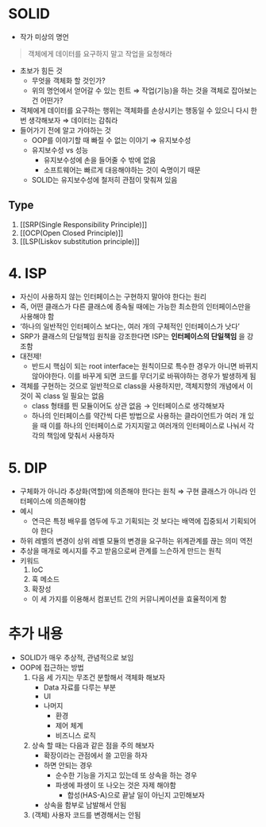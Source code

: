 # SOLID

- 작가 미상의 명언

> 객체에게 데이터를 요구하지 말고 작업을 요청해라

- 초보가 힘든 것
    - 무엇을 객체화 할 것인가?
    - 위의 명언에서 얻어갈 수 있는 힌트 ⇒ 작업(기능)을 하는 것을 객체로 잡아보는 건 어떤가?
- 객체에게 데이터를 요구하는 행위는 객체화를 손상시키는 행동일 수 있으니 다시 한번 생각해보자 ⇒ 데이터는 감춰라
- 들어가기 전에 알고 가야하는 것
    - OOP를 이야기할 때 빠질 수 없는 이야기 ⇒ 유지보수성
    - 유지보수성 vs 성능
        - 유지보수성에 손을 들어줄 수 밖에 없음
        - 소프트웨어는 빠르게 대응해야하는 것이 숙명이기 때문
    - SOLID는 유지보수성에 철저히 관점이 맞춰져 있음

## Type

1. [[SRP(Single Responsibility Principle)]]
2. [[OCP(Open Closed Principle)]]
3. [[LSP(Liskov substitution principle)]]


# 4. ISP

- 자신이 사용하지 않는 인터페이스는 구현하지 말아야 한다는 원리
- 즉, 어떤 클래스가 다른 클래스에 종속될 때에는 가능한 최소한의 인터페이스만을 사용해야 함
- ‘하나의 일반적인 인터페이스 보다는, 여러 개의 구체적인 인터페이스가 낫다’
- SRP가 클래스의 단일책임 원칙을 강조한다면 ISP는 **인터페이스의 단일책임** 을 강조함
- 대전제!
    - 반드시 핵심이 되는 root interface는 원칙이므로 특수한 경우가 아니면 바뀌지 않아야한다. 이를 바꾸게 되면 코드를 무더기로 바꿔야하는 경우가 발생하게 됨
- 객체를 구현하는 것으로 일반적으로 class을 사용하지만, 객체지향의 개념에서 이것이 꼭 class 일 필요는 없음
    - class 형태를 띈 모듈이어도 상관 없음 → 인터페이스로 생각해보자
    - 하나의 인터페이스를 약간씩 다른 방법으로 사용하는 클라이언트가 여러 개 있을 때 이를 하나의 인터페이스로 가지지말고 여러개의 인터페이스로 나눠서 각각의 책임에 맞춰서 사용하자

# 5. DIP

- 구체화가 아니라 추상화(역할)에 의존해야 한다는 원칙 ⇒ 구현 클래스가 아니라 인터페이스에 의존해야함
- 예시
    - 연극은 특정 배우를 염두에 두고 기획되는 것 보다는 배역에 집중되서 기획되어야 한다
- 하위 레벨의 변경이 상위 레벨 모듈의 변경을 요구하는 위계관계를 끊는 의미 역전
- 추상을 매개로 메시지를 주고 받음으로써 관계를 느슨하게 만드는 원칙
- 키워드
    1. IoC
    2. 훅 메소드
    3. 확장성
    - 이 세 가지를 이용해서 컴포넌트 간의 커뮤니케이션을 효율적이게 함

# 추가 내용

- SOLID가 매우 추상적, 관념적으로 보임
- OOP에 접근하는 방법
    1. 다음 세 가지는 무조건 분할해서 객체화 해보자
        - Data 자료를 다루는 부분
        - UI
        - 나머지
            - 환경
            - 제어 체계
            - 비즈니스 로직
    2. 상속 할 때는 다음과 같은 점을 주의 해보자
        - 확장이라는 관점에서 쓸 고민을 하자
        - 하면 안되는 경우
            - 순수한 기능을 가지고 있는데 또 상속을 하는 경우
            - 파생에 파생이 또 나오는 것은 자제 해야함
                - 합성(HAS-A)으로 끝날 일이 아닌지 고민해보자
        - 상속을 함부로 남발해서 안됨
    3. (객체) 사용자 코드를 변경해서는 안됨